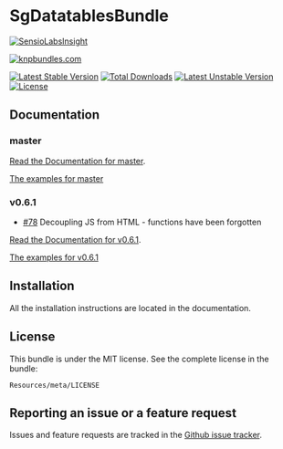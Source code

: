 # SgDatatablesBundle

[![SensioLabsInsight](https://insight.sensiolabs.com/projects/61803d08-17ab-4a69-ad13-6ec448762332/big.png)](https://insight.sensiolabs.com/projects/61803d08-17ab-4a69-ad13-6ec448762332)

[![knpbundles.com](http://knpbundles.com/stwe/DatatablesBundle/badge)](http://knpbundles.com/stwe/DatatablesBundle)

[![Latest Stable Version](https://poser.pugx.org/sg/datatablesbundle/v/stable.svg)](https://packagist.org/packages/sg/datatablesbundle) [![Total Downloads](https://poser.pugx.org/sg/datatablesbundle/downloads.svg)](https://packagist.org/packages/sg/datatablesbundle) [![Latest Unstable Version](https://poser.pugx.org/sg/datatablesbundle/v/unstable.svg)](https://packagist.org/packages/sg/datatablesbundle) [![License](https://poser.pugx.org/sg/datatablesbundle/license.svg)](https://packagist.org/packages/sg/datatablesbundle)

## Documentation

### master

[Read the Documentation for master](https://github.com/stwe/DatatablesBundle/blob/master/Resources/doc/index.md).

[The examples for master](https://github.com/stwe/DatatablesBundle/blob/master/Resources/doc/example.md)

### v0.6.1

- [#78](https://github.com/stwe/DatatablesBundle/issues/79) Decoupling JS from HTML - functions have been forgotten

[Read the Documentation for v0.6.1](https://github.com/stwe/DatatablesBundle/blob/v0.6.1/Resources/doc/index.md).

[The examples for v0.6.1](https://github.com/stwe/DatatablesBundle/blob/v0.6.1/Resources/doc/example.md)

## Installation

All the installation instructions are located in the documentation.

## License

This bundle is under the MIT license. See the complete license in the bundle:

    Resources/meta/LICENSE

## Reporting an issue or a feature request

Issues and feature requests are tracked in the [Github issue tracker](https://github.com/stwe/DatatablesBundle/issues).
